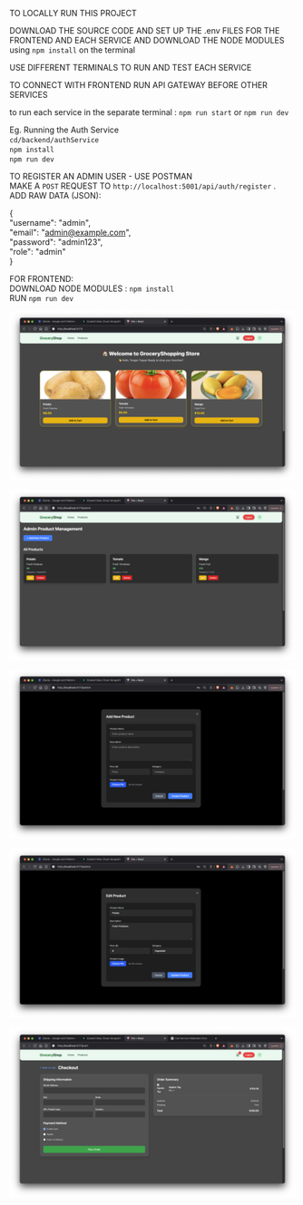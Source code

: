 TO LOCALLY RUN THIS PROJECT

DOWNLOAD THE SOURCE CODE AND SET UP THE .env FILES FOR THE FRONTEND AND EACH SERVICE AND DOWNLOAD THE NODE MODULES using `npm install` on the terminal    

USE DIFFERENT TERMINALS TO RUN AND TEST EACH SERVICE     

TO CONNECT WITH FRONTEND RUN API GATEWAY BEFORE OTHER SERVICES    

to run each service in the separate terminal : `npm run start` or `npm run dev`   

Eg. Running the Auth Service       
`cd/backend/authService`    
`npm install`       
`npm run dev`    
    
TO REGISTER AN ADMIN USER - USE POSTMAN    
MAKE A `POST` REQUEST TO `http://localhost:5001/api/auth/register` <use auth service port no. here>.      
ADD RAW DATA (JSON):        
   
{      
  "username": "admin",   
  "email": "admin@example.com",   
  "password": "admin123",   
  "role": "admin"     
}    


FOR FRONTEND:    
DOWNLOAD NODE MODULES : `npm install`         
RUN `npm run dev`      

![image.png](./image.png)

![image-1.png](./image-1.png)

![image-2.png](./image-2.png)

![image-3.png](./image-3.png)

![image-4.png](./image-4.png)
